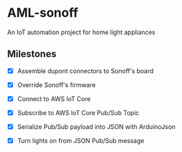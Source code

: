 # AML-sonoff
An IoT automation project for home light appliances

## Milestones
- [x] Assemble dupont connectors to Sonoff's board

- [x] Override Sonoff's firmware

- [x] Connect to AWS IoT Core

- [x] Subscribe to AWS IoT Core Pub/Sub Topic

- [x] Serialize Pub/Sub payload into JSON with ArduinoJson

- [x] Turn lights on from JSON Pub/Sub message

